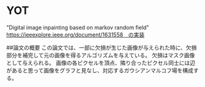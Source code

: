 # YOT
"Digital image inpainting based on markov random field" https://ieeexplore.ieee.org/document/1631558　の実装

##論文の概要
この論文では、一部に欠損が生じた画像が与えられた時に、欠損部分を補完して元の画像を得るアルゴリズムを与えている。
欠損はマスク画像として与えられる。
画像の各ピクセルを頂点、隣り合ったピクセル同士には辺があると思って画像をグラフと見なし、対応するガウシアンマルコフ場を構成する。



